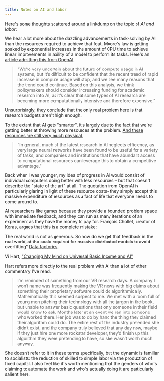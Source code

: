 ```yaml
---
title: Notes on AI and labor
---
```


Here's some thoughts scattered around a linkdump on the topic of *AI and labor*:


We hear a lot more about the dazzling advancements in task-solving by AI than the resources required to achieve that feat. Moore's law is getting soaked by exponential increases in the amount of CPU time to achieve linear improvements in ability of a model to perform its tasks.
Here's an [article admitting this from OpenAI](https://openai.com/blog/ai-and-compute/).

> "We’re very uncertain about the future of compute usage in AI systems, but it’s difficult to be confident that the recent trend of rapid increase in compute usage will stop, and we see many reasons that the trend could continue. Based on this analysis, we think policymakers should consider increasing funding for academic research into AI, as it’s clear that some types of AI research are becoming more computationally intensive and therefore expensive."

Unsurprisingly, they conclude that the only real problem here is that research budgets aren't high enough.

To the extent that AI gets "smarter", it's largely due to the fact that we're getting better at throwing more resources at the problem. [And those resources are still very much physical.](https://www.technologyreview.com/s/613630/training-a-single-ai-model-can-emit-as-much-carbon-as-five-cars-in-their-lifetimes/)

> “In general, much of the latest research in AI neglects efficiency, as very large neural networks have been found to be useful for a variety of tasks, and companies and institutions that have abundant access to computational resources can leverage this to obtain a competitive advantage."

Back when I was younger, my idea of progress in AI would consist of individual computers doing better with less resources – but that doesn't describe the "state of the art" at all. The quotation from OpenAI is particularly glaring in light of these resource costs- they simply accept this massive expenditure of resources as a fact of life that everyone needs to come around to. 

AI researchers like games because they provide a bounded problem space with immediate feedback, and they can run as many iterations of an experiment as they have the money to pay for. François Chollet, creator of Keras, argues that this is a complete mistake:



The real world is not as generous. So how do we get that feedback in the real world, at the scale required for massive distributed models to avoid overfitting? [Data factories](https://www.nytimes.com/2019/08/16/technology/ai-humans.html).



Vi Hart, ["Changing My Mind on Universal Basic Income and AI"](https://theartofresearch.org/ai-ubi-and-data/)

Hart refers more directly to the real problem with AI than a lot of other commentary I've read.

> I’m reminded of something from our VR research days. A company I won’t name was frequently making the VR news with big claims about something their proprietary software could do algorithmically. Mathematically this seemed suspect to me. We met with a room full of young men pitching their technology with all the jargon in the book, but unable to answer basic questions that only someone in their field would know to ask. Months later at an event we ran into someone who worked there. Her job was to do by hand the thing they claimed their algorithm could do. The entire rest of the industry pretended she didn’t exist, and the company truly believed that any day now, maybe if they just hire one more rockstar developer, they’d finish up this algorithm they were pretending to have, so she wasn’t worth much anyway.

She doesn't refer to it in these terms specifically, but the dynamic is familiar to socialists: the reduction of skilled to simple labor via the production of fixed capital. I also feel like it's worth mentioning that the genders of who's claiming to automate the work and who's actually doing it are particularly salient here.

